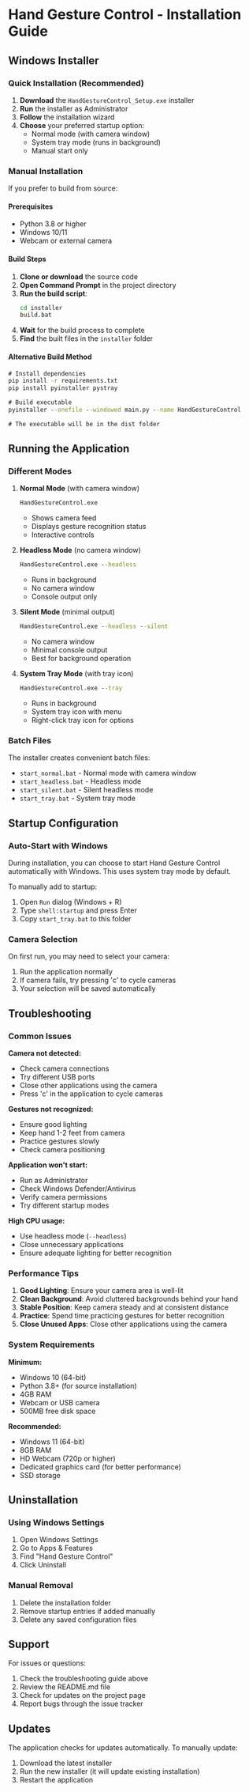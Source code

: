 # Hand Gesture Control - Installation Guide

## Windows Installer

### Quick Installation (Recommended)

1. **Download** the `HandGestureControl_Setup.exe` installer
2. **Run** the installer as Administrator
3. **Follow** the installation wizard
4. **Choose** your preferred startup option:
   - Normal mode (with camera window)
   - System tray mode (runs in background)
   - Manual start only

### Manual Installation

If you prefer to build from source:

#### Prerequisites
- Python 3.8 or higher
- Windows 10/11
- Webcam or external camera

#### Build Steps

1. **Clone or download** the source code
2. **Open Command Prompt** in the project directory
3. **Run the build script**:
   ```cmd
   cd installer
   build.bat
   ```
4. **Wait** for the build process to complete
5. **Find** the built files in the `installer` folder

#### Alternative Build Method

```cmd
# Install dependencies
pip install -r requirements.txt
pip install pyinstaller pystray

# Build executable
pyinstaller --onefile --windowed main.py --name HandGestureControl

# The executable will be in the dist folder
```

## Running the Application

### Different Modes

1. **Normal Mode** (with camera window)
   ```cmd
   HandGestureControl.exe
   ```
   - Shows camera feed
   - Displays gesture recognition status
   - Interactive controls

2. **Headless Mode** (no camera window)
   ```cmd
   HandGestureControl.exe --headless
   ```
   - Runs in background
   - No camera window
   - Console output only

3. **Silent Mode** (minimal output)
   ```cmd
   HandGestureControl.exe --headless --silent
   ```
   - No camera window
   - Minimal console output
   - Best for background operation

4. **System Tray Mode** (with tray icon)
   ```cmd
   HandGestureControl.exe --tray
   ```
   - Runs in background
   - System tray icon with menu
   - Right-click tray icon for options

### Batch Files

The installer creates convenient batch files:

- `start_normal.bat` - Normal mode with camera window
- `start_headless.bat` - Headless mode
- `start_silent.bat` - Silent headless mode
- `start_tray.bat` - System tray mode

## Startup Configuration

### Auto-Start with Windows

During installation, you can choose to start Hand Gesture Control automatically with Windows. This uses system tray mode by default.

To manually add to startup:
1. Open `Run` dialog (Windows + R)
2. Type `shell:startup` and press Enter
3. Copy `start_tray.bat` to this folder

### Camera Selection

On first run, you may need to select your camera:
1. Run the application normally
2. If camera fails, try pressing 'c' to cycle cameras
3. Your selection will be saved automatically

## Troubleshooting

### Common Issues

**Camera not detected:**
- Check camera connections
- Try different USB ports
- Close other applications using the camera
- Press 'c' in the application to cycle cameras

**Gestures not recognized:**
- Ensure good lighting
- Keep hand 1-2 feet from camera
- Practice gestures slowly
- Check camera positioning

**Application won't start:**
- Run as Administrator
- Check Windows Defender/Antivirus
- Verify camera permissions
- Try different startup modes

**High CPU usage:**
- Use headless mode (`--headless`)
- Close unnecessary applications
- Ensure adequate lighting for better recognition

### Performance Tips

1. **Good Lighting**: Ensure your camera area is well-lit
2. **Clean Background**: Avoid cluttered backgrounds behind your hand
3. **Stable Position**: Keep camera steady and at consistent distance
4. **Practice**: Spend time practicing gestures for better recognition
5. **Close Unused Apps**: Close other applications using the camera

### System Requirements

**Minimum:**
- Windows 10 (64-bit)
- Python 3.8+ (for source installation)
- 4GB RAM
- Webcam or USB camera
- 500MB free disk space

**Recommended:**
- Windows 11 (64-bit)
- 8GB RAM
- HD Webcam (720p or higher)
- Dedicated graphics card (for better performance)
- SSD storage

## Uninstallation

### Using Windows Settings
1. Open Windows Settings
2. Go to Apps & Features
3. Find "Hand Gesture Control"
4. Click Uninstall

### Manual Removal
1. Delete the installation folder
2. Remove startup entries if added manually
3. Delete any saved configuration files

## Support

For issues or questions:
1. Check the troubleshooting guide above
2. Review the README.md file
3. Check for updates on the project page
4. Report bugs through the issue tracker

## Updates

The application checks for updates automatically. To manually update:
1. Download the latest installer
2. Run the new installer (it will update existing installation)
3. Restart the application
